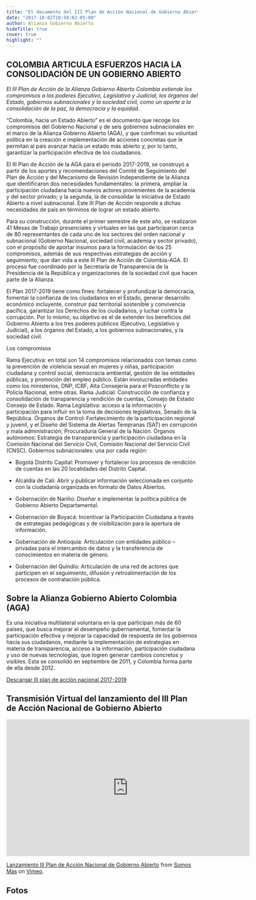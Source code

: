 ```yaml
---
title: "El documento del III Plan de Acción Nacional de Gobierno Abierto está listo"
date: "2017-10-02T18:58:02-05:00"
author: Alianza Gobierno Abierto
hideTitle: true
cover: true
highlight: ""
---
```


<!--![image](/images/tercer_plan_accion.png)-->

## COLOMBIA ARTICULA ESFUERZOS HACIA LA CONSOLIDACIÓN DE UN GOBIERNO ABIERTO 

_El III Plan de Acción de la Alianza Gobierno Abierto Colombia extiende los compromisos a los poderes Ejecutivo, Legislativo y Judicial, los órganos del Estado, gobiernos subnacionales y la sociedad civil, como un aporte a la consolidación de la paz, la democracia y la equidad._

“Colombia, hacia un Estado Abierto” es el documento que recoge los compromisos del Gobierno Nacional y de seis gobiernos subnacionales en el marco de la Alianza Gobierno Abierto (AGA), y que confirman su voluntad política en la creación e implementación de acciones concretas que le permitan al país avanzar hacia un estado más abierto y, por lo tanto, garantizar la participación efectiva de los ciudadanos.

 

El III Plan de Acción de la AGA para el periodo 2017-2019, se construyó a partir de los aportes y recomendaciones del Comité de Seguimiento del Plan de Acción y del Mecanismo de Revisión Independiente de la Alianza que identificaron dos necesidades fundamentales: la primera, ampliar la participación ciudadana hacia nuevos actores provenientes de la academia y del sector privado; y la segunda, la de consolidar la iniciativa de Estado Abierto a nivel subnacional. Este III Plan de Acción responde a dichas necesidades de país en términos de lograr un estado abierto.

 

Para su construcción, durante el primer semestre de este año, se realizaron 41 Mesas de Trabajo presenciales y virtuales en las que participaron cerca de 80 representantes de cada uno de los sectores del orden nacional y subnacional (Gobierno Nacional, sociedad civil, academia y sector privado), con el propósito de aportar insumos para la formulación de los 25 compromisos, además de sus respectivas estrategias de acción y seguimiento, que dan vida a este III Plan de Acción de Colombia-AGA. El proceso fue coordinado por la Secretaría de Transparencia de la Presidencia de la República y organizaciones de la sociedad civil que hacen parte de la Alianza.

 

El Plan 2017-2019 tiene como fines: fortalecer y profundizar la democracia, fomentar la confianza de los ciudadanos en el Estado, generar desarrollo económico incluyente, construir paz territorial sostenible y convivencia pacífica, garantizar los Derechos de los ciudadanos, y luchar contra la corrupción. Por lo mismo, su objetivo es el de extender los beneficios del Gobierno Abierto a los tres poderes públicos (Ejecutivo, Legislativo y Judicial), a los órganos del Estado, a los gobiernos subnacionales, y la sociedad civil.

 

Los compromisos

Rama Ejecutiva: en total son 14 compromisos relacionados con temas como la prevención de violencia sexual en mujeres y niñas, participación ciudadana y control social, democracia ambiental, gestión de las entidades públicas, y promoción del empleo público. Están involucradas entidades como los ministerios, DNP, ICBF, Alta Consejería para el Posconflicto y la Policía Nacional, entre otras. 
Rama Judicial: Construcción de confianza y consolidación de transparencia y rendición de cuentas, Consejo de Estado Consejo de Estado.
Rama Legislativa: acceso a la información y participación para influir en la toma de decisiones legislativas, Senado de la República.
Órganos de Control: Fortalecimiento de la participación regional y juvenil, y el Diseño del Sistema de Alertas Tempranas (SAT) en corrupción y mala administración; Procuraduría General de la Nación.
Órganos autónomos: Estrategia de transparencia y participación ciudadana en la Comisión Nacional del Servicio Civil, Comisión Nacional del Servicio Civil (CNSC).
Gobiernos subnacionales: una por cada región:
- Bogotá Distrito Capital: Promover y fortalecer los procesos de rendición de cuentas en las 20 localidades del Distrito Capital.

- Alcaldía de Cali: Abrir y publicar información seleccionada en conjunto con la ciudadanía organizada en formato de Datos Abiertos.

- Gobernación de Nariño: Diseñar e implementar la política pública de Gobierno Abierto Departamental.

- Gobernación de Boyacá: Incentivar la Participación Ciudadana a través de estrategias pedagógicas y de visibilización para la apertura de información.

- Gobernación de Antioquia: Articulación con entidades público – privadas para el intercambio de datos y la transferencia de conocimientos en materia de género.

- Gobernación del Quindío: Articulación de una red de actores que participen en el seguimiento, difusión y retroalimentación de los procesos de contratación pública.

 

## Sobre la Alianza Gobierno Abierto Colombia (AGA)

Es una iniciativa multilateral voluntaria en la que participan más de 60 países, que busca mejorar el desempeño gubernamental, fomentar la participación efectiva y mejorar la capacidad de respuesta de los gobiernos hacia sus ciudadanos, mediante la implementación de estrategias en materia de transparencia, acceso a la información, participación ciudadana y uso de nuevas tecnologías, que logren generar cambios concretos y visibles. Esta se consolidó en septiembre de 2011, y Colombia forma parte de ella desde 2012.


[Descargar III plan de acción nacional 2017-2019](https://somosmas.org/aga/docs/III-Plan-Colombia_GobAb.pdf)

## Transmisión Virtual del lanzamiento del III Plan de Acción Nacional de Gobierno Abierto

<iframe src="https://player.vimeo.com/video/235058375?title=0&byline=0&portrait=0" width="640" height="360" frameborder="0" webkitallowfullscreen mozallowfullscreen allowfullscreen></iframe>
<p><a href="https://vimeo.com/235058375">Lanzamiento III Plan de Acci&oacute;n Nacional de Gobierno Abierto</a> from <a href="https://vimeo.com/somosmas">Somos Mas</a> on <a href="https://vimeo.com">Vimeo</a>.</p>

## Fotos